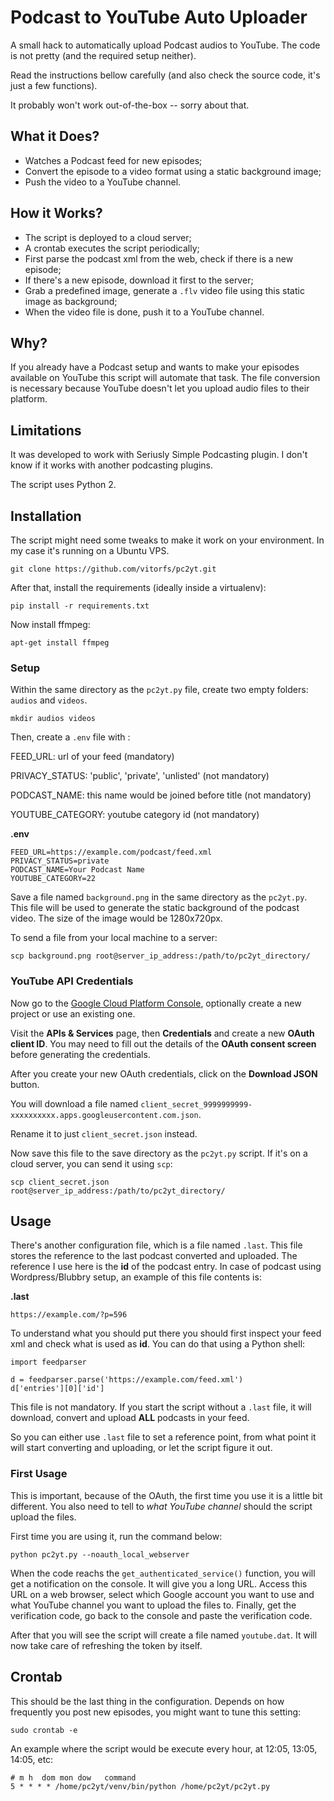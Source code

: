 # Podcast to YouTube Auto Uploader

A small hack to automatically upload Podcast audios to YouTube. The code is not pretty (and the required setup neither).

Read the instructions bellow carefully (and also check the source code, it's just a few functions).

It probably won't work out-of-the-box -- sorry about that. 

## What it Does?

* Watches a Podcast feed for new episodes;
* Convert the episode to a video format using a static background image;
* Push the video to a YouTube channel.

## How it Works?

* The script is deployed to a cloud server;
* A crontab executes the script periodically;
* First parse the podcast xml from the web, check if there is a new episode;
* If there's a new episode, download it first to the server;
* Grab a predefined image, generate a `.flv` video file using this static image as background;
* When the video file is done, push it to a YouTube channel.

## Why?

If you already have a Podcast setup and wants to make your episodes available on YouTube this script will automate that task. The file conversion is necessary because YouTube doesn't let you upload audio files to their platform.

## Limitations

It was developed to work with Seriusly Simple Podcasting plugin. I don't know if it works with another podcasting plugins.

The script uses Python 2. 

## Installation

The script might need some tweaks to make it work on your environment. In my case it's running on a Ubuntu VPS.

```
git clone https://github.com/vitorfs/pc2yt.git
```

After that, install the requirements (ideally inside a virtualenv):

```
pip install -r requirements.txt
```

Now install ffmpeg:

```
apt-get install ffmpeg
```

### Setup

Within the same directory as the `pc2yt.py` file, create two empty folders: `audios` and `videos`.

```
mkdir audios videos
```

Then, create a `.env` file with :

FEED_URL: url of your feed (mandatory)

PRIVACY_STATUS: 'public', 'private', 'unlisted' (not mandatory)

PODCAST_NAME: this name would be joined before title (not mandatory)

YOUTUBE_CATEGORY: youtube category id (not mandatory)


**.env**

```
FEED_URL=https://example.com/podcast/feed.xml
PRIVACY_STATUS=private
PODCAST_NAME=Your Podcast Name
YOUTUBE_CATEGORY=22
```

Save a file named `background.png` in the same directory as the `pc2yt.py`. This file will be used to generate the static background of the podcast video. The size of the image would be 1280x720px.

To send a file from your local machine to a server:

```
scp background.png root@server_ip_address:/path/to/pc2yt_directory/
```

### YouTube API Credentials

Now go to the [Google Cloud Platform Console](https://console.cloud.google.com), optionally create a new project or use an existing one.

Visit the **APIs & Services** page, then **Credentials** and create a new **OAuth client ID**. You may need to fill out the details of the **OAuth consent screen** before generating the credentials.

After you create your new OAuth credentials, click on the **Download JSON** button. 

You will download a file named `client_secret_9999999999-xxxxxxxxxx.apps.googleusercontent.com.json`.

Rename it to just `client_secret.json` instead.

Now save this file to the save directory as the `pc2yt.py` script. If it's on a cloud server, you can send it using `scp`:

```
scp client_secret.json root@server_ip_address:/path/to/pc2yt_directory/
```

## Usage

There's another configuration file, which is a file named `.last`. This file stores the reference to the last podcast converted and uploaded. The reference I use here is the **id** of the podcast entry. In case of podcast using Wordpress/Blubbry setup, an example of this file contents is:

**.last**

```
https://example.com/?p=596
```

To understand what you should put there you should first inspect your feed xml and check what is used as **id**. You can do that using a Python shell:

```
import feedparser

d = feedparser.parse('https://example.com/feed.xml')
d['entries'][0]['id']
```

This file is not mandatory. If you start the script without a `.last` file, it will download, convert and upload **ALL** podcasts in your feed.

So you can either use `.last` file to set a reference point, from what point it will start converting and uploading, or let the script figure it out.

### First Usage

This is important, because of the OAuth, the first time you use it is a little bit different. You also need to tell to *what YouTube channel* should the script upload the files.

First time you are using it, run the command below:

```
python pc2yt.py --noauth_local_webserver
```

When the code reachs the `get_authenticated_service()` function, you will get a notification on the console. It will give you a long URL. Access this URL on a web browser, select which Google account you want to use and what YouTube channel you want to upload the files to. Finally, get the verification code, go back to the console and paste the verification code.

After that you will see the script will create a file named `youtube.dat`. It will now take care of refreshing the token by itself.


## Crontab

This should be the last thing in the configuration. Depends on how frequently you post new episodes, you might want to tune this setting:

```
sudo crontab -e
```

An example where the script would be execute every hour, at 12:05, 13:05, 14:05, etc:

```
# m h  dom mon dow   command
5 * * * * /home/pc2yt/venv/bin/python /home/pc2yt/pc2yt.py
```


